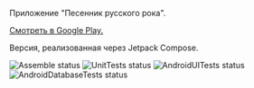 Приложение "Песенник русского рока".

[Смотреть в Google Play.](https://play.google.com/store/apps/details?id=jatx.russianrocksongbook&hl=ru&gl=US)

Версия, реализованная через Jetpack Compose.

![Assemble status](https://github.com/tabatsky/RussianRockSongBook4/workflows/Assemble/badge.svg)
![UnitTests status](https://github.com/tabatsky/RussianRockSongBook4/workflows/UnitTests/badge.svg)
![AndroidUITests status](https://github.com/tabatsky/RussianRockSongBook4/workflows/AndroidUITests/badge.svg)
![AndroidDatabaseTests status](https://github.com/tabatsky/RussianRockSongBook4/workflows/AndroidDatabaseTests/badge.svg)